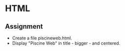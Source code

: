 # HTML

## Assignment

- Create a file piscineweb.html.
- Display "Piscine Web" in title - bigger - and centered.
